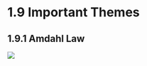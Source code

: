 # 1.9 Important Themes

## 1.9.1 Amdahl Law

![](https://latex.codecogs.com/svg.image?Speedup=%5Cfrac%7B1%7D%7B%5Calpha&plus;(1-%5Calpha)/P%7D)